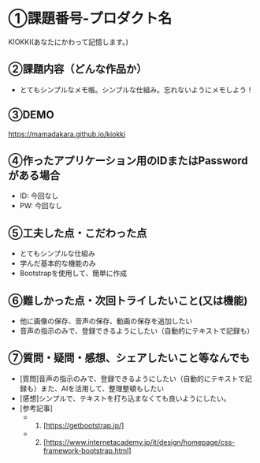 # ①課題番号-プロダクト名

KIOKKI(あなたにかわって記憶します。)

## ②課題内容（どんな作品か）

- とてもシンプルなメモ帳。シンプルな仕組み。忘れないようにメモしよう！


## ③DEMO

https://mamadakara.github.io/kiokki


## ④作ったアプリケーション用のIDまたはPasswordがある場合

- ID: 今回なし
- PW: 今回なし

## ⑤工夫した点・こだわった点

- とてもシンプルな仕組み
- 学んだ基本的な機能のみ
- Bootstrapを使用して、簡単に作成

## ⑥難しかった点・次回トライしたいこと(又は機能)

- 他に画像の保存、音声の保存、動画の保存を追加したい
- 音声の指示のみで、登録できるようにしたい（自動的にテキストで記録も）

## ⑦質問・疑問・感想、シェアしたいこと等なんでも

- [質問]音声の指示のみで、登録できるようにしたい（自動的にテキストで記録も）また、AIを活用して、整理整頓もしたい
- [感想]シンプルで、テキストを打ち込まなくても良いようにしたい。
- [参考記事]
  - 1. [https://getbootstrap.jp/]
  - 2. [https://www.internetacademy.jp/it/design/homepage/css-framework-bootstrap.html]